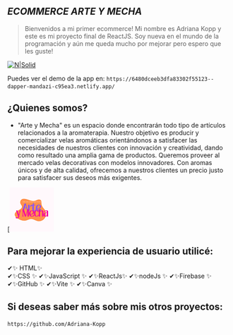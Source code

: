 ## _ECOMMERCE ARTE Y MECHA_

> Bienvenidos a mi primer ecommerce! Mi nombre es Adriana Kopp y este es mi proyecto final de ReactJS. Soy nueva en el mundo de la programación y aún me queda mucho por mejorar pero espero que les guste!

[![N|Solid](https://www.datocms-assets.com/45470/1631110818-logo-react-js.png)](https://nodesource.com/products/nsolid)

Puedes ver el demo de la app en:
`https://6480dceeb3dfa83302f55123--dapper-mandazi-c95ea3.netlify.app/`

## ¿Quienes somos?

- "Arte y Mecha" es un espacio donde encontrarán todo tipo de artículos relacionados a la aromaterapia. Nuestro objetivo es producir y comercializar velas aromáticas orientándonos a satisfacer las necesidades de nuestros clientes con innovación y creatividad, dando como resultado una amplia gama de productos. Queremos proveer al mercado velas decorativas con modelos innovadores. Con aromas únicos y de alta calidad, ofrecemos a nuestros clientes un precio justo para satisfacer sus deseos más exigentes.

[![N|Solid](./public/img/Arte.png)

## Para mejorar la experiencia de usuario utilicé:

✔✨ HTML✨  
✔✨CSS ✨
✔✨JavaScript ✨
✔✨ReactJs✨
✔✨nodeJs ✨
✔✨Firebase ✨
✔✨GitHub ✨
✔✨Vite ✨
✔✨Canva ✨

## Si deseas saber más sobre mis otros proyectos:

`https://github.com/Adriana-Kopp`
